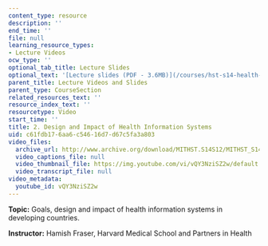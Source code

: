 ```yaml
---
content_type: resource
description: ''
end_time: ''
file: null
learning_resource_types:
- Lecture Videos
ocw_type: ''
optional_tab_title: Lecture Slides
optional_text: '[Lecture slides (PDF - 3.6MB)](/courses/hst-s14-health-information-systems-to-improve-quality-of-care-in-resource-poor-settings-spring-2012/resources/mithst_s14s12_lec02_1102)'
parent_title: Lecture Videos and Slides
parent_type: CourseSection
related_resources_text: ''
resource_index_text: ''
resourcetype: Video
start_time: ''
title: 2. Design and Impact of Health Information Systems
uid: c61fdb17-6aa6-c546-16d7-d67c5fa3a803
video_files:
  archive_url: http://www.archive.org/download/MITHST.S14S12/MITHST_S14S12_lec02_300k.mp4
  video_captions_file: null
  video_thumbnail_file: https://img.youtube.com/vi/vQY3NziSZ2w/default.jpg
  video_transcript_file: null
video_metadata:
  youtube_id: vQY3NziSZ2w
---
```


**Topic:** Goals, design and impact of health information systems in developing countries.

**Instructor:** Hamish Fraser, Harvard Medical School and Partners in Health



